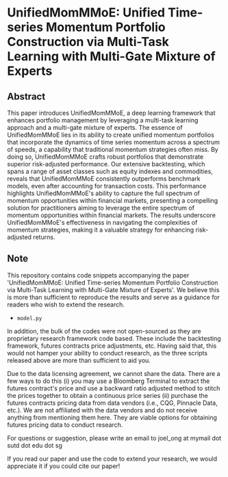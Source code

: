 # UnifiedMomMMoE: Unified Time-series Momentum Portfolio Construction via Multi-Task Learning with Multi-Gate Mixture of Experts

## Abstract 
This paper introduces UnifiedMomMMoE, a deep learning framework that enhances portfolio management by leveraging a multi-task learning approach and a multi-gate mixture of experts. The essence of UnifiedMomMMoE lies in its ability to create unified momentum portfolios that incorporate the dynamics of time series momentum across a spectrum of speeds, a capability that traditional momentum strategies often miss. By doing so, UnifiedMomMMoE crafts robust portfolios that demonstrate superior risk-adjusted performance. Our extensive backtesting, which spans a range of asset classes such as equity indexes and commodities, reveals that UnifiedMomMMoE consistently outperforms benchmark models, even after accounting for transaction costs. This performance highlights UnifiedMomMMoE's ability to capture the full spectrum of momentum opportunities within financial markets, presenting a compelling solution for practitioners aiming to leverage the entire spectrum of momentum opportunities within financial markets. The results underscore UnifiedMomMMoE's effectiveness in navigating the complexities of momentum strategies, making it a valuable strategy for enhancing risk-adjusted returns.
## Note
This repository contains code snippets accompanying the paper 'UnifiedMomMMoE: Unified Time-series Momentum Portfolio Construction via Multi-Task Learning with Multi-Gate Mixture of Experts'. We believe this is more than sufficient to reproduce the results and serve as a guidance for readers who wish to extend the research.

- `model.py`

In addition, the bulk of the codes were not open-sourced as they are proprietary research framework code based. These include the backtesting framework, futures contracts price adjustments, etc. Having said that, this would not hamper your ability to conduct research, as the three scripts released above are more than sufficient to aid you.

Due to the data licensing agreement, we cannot share the data. There are a few ways to do this (i) you may use a Bloomberg Terminal to extract the futures contract's price and use a backward ratio adjusted method to stitch the prices together to obtain a continuous price series (ii) purchase the futures contracts pricing data from data vendors (i.e., CQG, Pinnacle Data, etc.). We are not affiliated with the data vendors and do not receive anything from mentioning them here. They are viable options for obtaining futures pricing data to conduct research.

For questions or suggestion, please write an email to joel_ong at mymail dot sutd dot edu dot sg

If you read our paper and use the code to extend your research, we would appreciate it if you could cite our paper!
